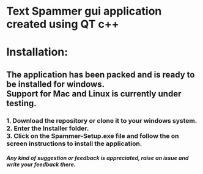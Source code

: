 <h1>Text Spammer gui application created using QT c++</h1>

 <h1>Installation:</h1>
 <h2>The application has been packed and is ready to be installed for windows.<br> Support for Mac and Linux is currently under testing.</h2>
<h3>1. Download the repository or clone it to your windows system.<br>
  2. Enter the Installer folder.<br>
  3. Click on the Spammer-Setup.exe file and follow the on screen instructions to install the application.
 </h3>
<h5>Any kind of suggestion or feedback is appreciated, raise an issue and write your feedback there.</h5>
